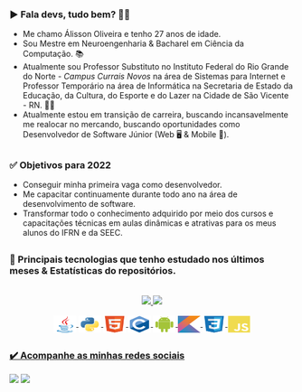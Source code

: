 ### ▶️ Fala devs, tudo bem? 👋😎
- Me chamo Álisson Oliveira e tenho 27 anos de idade. 
- Sou Mestre em Neuroengenharia & Bacharel em Ciência da Computação. 📚
- Atualmente sou Professor Substituto no Instituto Federal do Rio Grande do Norte - *Campus Currais Novos* na área de Sistemas para Internet e Professor Temporário na área de Informática na Secretaria de Estado da Educação, da Cultura, do Esporte e do Lazer na Cidade de São Vicente - RN. 👨‍🏫
- Atualmente estou em transição de carreira, buscando incansavelmente me realocar no mercando, buscando oportunidades como Desenvolvedor de Software Júnior (Web 🖥️ & Mobile 📲). 

##

### ✅ Objetivos para 2022
- Conseguir minha primeira vaga como desenvolvedor.
- Me capacitar continuamente durante todo ano na área de desenvolvimento de software.
- Transformar todo o conhecimento adquirido por meio dos cursos e capacitações técnicas em aulas dinâmicas e atrativas para os meus alunos do IFRN e da SEEC.

## 
### 🧠 Principais tecnologias que tenho estudado nos últimos meses & Estatísticas do repositórios.
<br>
<div align="center">
  <a href="https://github.com/dev-alissonalves">
  <img height="180em" src="https://github-readme-stats.vercel.app/api?username=dev-alissonalves&show_icons=true&theme=highcontrast&include_all_commits=true&count_private=true"/>
  <img height="180em" src="https://github-readme-stats.vercel.app/api/top-langs/?username=dev-alissonalves&layout=compact&langs_count=7&theme=highcontrast"/>
</div>
  
  <div style="display: inline_block" align="center"><br>
  <img align="center" alt="Dev-AlissonAlves-JAVA" height="30" width="40" src="https://github.com/devicons/devicon/blob/master/icons/java/java-original.svg">
  <img align="center" alt="Dev-AlissonAlves-PYTHON" height="30" width="40" src="https://raw.githubusercontent.com/devicons/devicon/master/icons/python/python-original.svg">
  <img align="center" alt="Dev-AlissonAlves-HTML" height="30" width="40" src="https://raw.githubusercontent.com/devicons/devicon/master/icons/html5/html5-original.svg">
  <img align="center" alt="Dev-AlissonAlves-C" height="30" width="40" src="https://github.com/devicons/devicon/blob/master/icons/c/c-original.svg">
  <img align="center" alt="Dev-AlissonAlves-ANDROID" height="30" width="40" src="https://github.com/devicons/devicon/blob/master/icons/android/android-original.svg">
  <img align="center" alt="Dev-AlissonAlves-KOTLIN" height="30" width="40" src="https://github.com/devicons/devicon/blob/master/icons/kotlin/kotlin-original.svg">
  <img align="center" alt="Dev-AlissonAlves-CSS" height="30" width="40" src="https://github.com/devicons/devicon/blob/master/icons/css3/css3-original.svg">
  <img align="center" alt="Dev-AlissonAlves-JS" height="30" width="40" src="https://raw.githubusercontent.com/devicons/devicon/master/icons/javascript/javascript-plain.svg">
</div>
  
  ##
  
### ✔️ Acompanhe as minhas redes sociais
<div> 
  <a href="https://www.linkedin.com/in/dev-alissonalves/" target="_blank"><img src="https://img.shields.io/badge/-LinkedIn-%230077B5?style=for-the-badge&logo=linkedin&logoColor=white" target="_blank"></a> 
  <a href="https://www.instagram.com/alissonoliveiraof/" target="_blank"><img src="https://img.shields.io/badge/Instagram-E4405F?style=for-the-badge&logo=instagram&logoColor=white" target="_blank"></a> 
</div>

